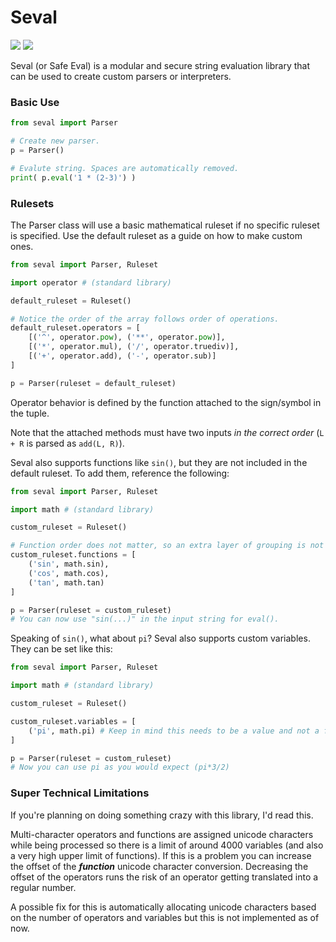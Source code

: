 # Seval

![](https://img.shields.io/badge/license-MIT-blue) ![](https://img.shields.io/badge/python-3.10-yellowgreen)

Seval (or Safe Eval) is a modular and secure string evaluation library that can be used to create custom parsers or interpreters.

### Basic Use

```python
from seval import Parser

# Create new parser.
p = Parser()

# Evalute string. Spaces are automatically removed.
print( p.eval('1 * (2-3)') )
```

### Rulesets 

The Parser class will use a basic mathematical ruleset if no specific ruleset is specified. Use the default ruleset as a guide on how to make custom ones.

```python
from seval import Parser, Ruleset

import operator # (standard library)

default_ruleset = Ruleset()

# Notice the order of the array follows order of operations.
default_ruleset.operators = [
    [('^', operator.pow), ('**', operator.pow)],
    [('*', operator.mul), ('/', operator.truediv)],
    [('+', operator.add), ('-', operator.sub)]
]

p = Parser(ruleset = default_ruleset)
```

Operator behavior is defined by the function attached to the sign/symbol in the tuple.

Note that the attached methods must have two inputs *in the correct order* (`L + R` is parsed as `add(L, R)`).

Seval also supports functions like `sin()`, but they are not included in the default ruleset. To add them, reference the following:

```python
from seval import Parser, Ruleset

import math # (standard library)

custom_ruleset = Ruleset()

# Function order does not matter, so an extra layer of grouping is not needed.
custom_ruleset.functions = [
    ('sin', math.sin),
    ('cos', math.cos),
    ('tan', math.tan)
]

p = Parser(ruleset = custom_ruleset)
# You can now use "sin(...)" in the input string for eval().
```

Speaking of `sin()`, what about `pi`? Seval also supports custom variables. They can be set like this:
```python
from seval import Parser, Ruleset

import math # (standard library)

custom_ruleset = Ruleset()

custom_ruleset.variables = [
    ('pi', math.pi) # Keep in mind this needs to be a value and not a function.
]

p = Parser(ruleset = custom_ruleset)
# Now you can use pi as you would expect (pi*3/2)
```

### Super Technical Limitations

If you're planning on doing something crazy with this library, I'd read this.

Multi-character operators and functions are assigned unicode characters while being processed so there is a limit of around 4000 variables (and also a very high upper limit of functions). If this is a problem you can increase the offset of the ***function*** unicode character conversion. Decreasing the offset of the operators runs the risk of an operator getting translated into a regular number.

A possible fix for this is automatically allocating unicode characters based on the number of operators and variables but this is not implemented as of now.